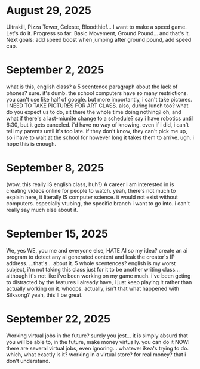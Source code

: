 # August 29, 2025

Ultrakill, Pizza Tower, Celeste, Bloodthief... I want to make a speed game. Let's do it.
Progress so far: Basic Movement, Ground Pound... and that's it.
Next goals: add speed boost when jumping after ground pound, add speed cap.


# September 2, 2025

what is this, english class? a 5 scentence paragraph about the lack of phones? sure. it's dumb. the school computers have so many restrictions. you can't use like half of google. but more importantly, i can't take pictures. I NEED TO TAKE PICTURES FOR ART CLASS. also, during lunch too? what do you expect us to do, sit there the whole time doing nothing? oh, and what if there's a last-miunite change to a schedule? say i have robotics until 6:30, but it gets canceled. i'd have no way of knowing. even if i did, i can't tell my parents until it's too late. if they don't know, they can't pick me up, so i have to wait at the school for however long it takes them to arrive. ugh. i hope this is enough.


# September 8, 2025
(wow, this really IS english class, huh?)
A career i am interested in is creating videos online for people to watch. yeah, there's not much to explain here, it literally IS computer science. it would not exist without computers. especially vtubing, the specific branch i want to go into. i can't really say much else about it.


# September 15, 2025
We, yes WE, you me and everyone else, HATE AI
so my idea? create an ai program to detect any ai generated content and leak the creator's IP address.
...that's... about it. 5 whole scentences? english is my worst subject, i'm not taking this class just for it to be another writing class...
although it's not like i've been working on my game much. i've been geting to distracted by the features i already have, i just keep playing it rather than actually working on it. whoops. actually, isn't that what happened with Silksong? yeah, this'll be great.

# September 22, 2025
Working virtual jobs in the future? surely you jest... it is simply absurd that you will be able to, in the future, make money virtually.
you can do it NOW!
there are several virtual jobs, even ignoring... whatever ikea's trying to do. which, what exactly is it? working in a virtual store? for real money? that i don't understand.
